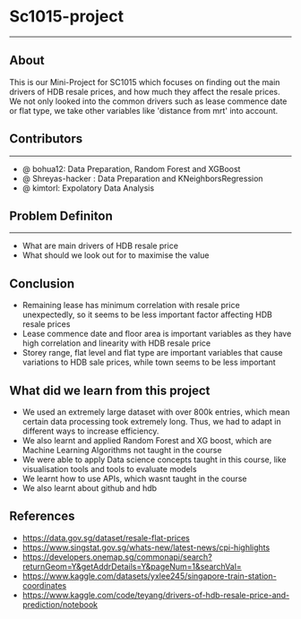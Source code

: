 # Sc1015-project
--------

## About
This is our Mini-Project for SC1015 which focuses on finding out the main drivers of HDB resale prices, and how much they affect the resale prices. We not only looked into the common drivers such as lease commence date or flat type, we take other variables like 'distance from mrt' into account.

## Contributors
--------
 - @ bohua12: Data Preparation, Random Forest and XGBoost
 - @ Shreyas-hacker : Data Preparation and KNeighborsRegression
 - @ kimtorl: Expolatory Data Analysis


## Problem Definiton
--------
 - What are main drivers of HDB resale price
 - What should we look out for to maximise the value

## Conclusion
- Remaining lease has minimum correlation with resale price unexpectedly, so it seems to be less important factor affecting HDB resale prices
- Lease commence date and floor area is important variables as they have high correlation and linearity with HDB resale price
- Storey range, flat level and flat type are important variables that cause variations to HDB sale prices, while town seems to be less important

## What did we learn from this project
- We used an extremely large dataset with over 800k entries, which mean certain data processing took extremely long. Thus, we had to adapt in different ways to increase efficiency.
- We also learnt and applied Random Forest and XG boost, which are Machine Learning Algorithms not taught in the course 
- We were able to apply Data science concepts taught in this course, like visualisation tools and tools to evaluate models
- We learnt how to use APIs, which wasnt taught in the course
- We also learnt about github and hdb 

## References
- https://data.gov.sg/dataset/resale-flat-prices
- https://www.singstat.gov.sg/whats-new/latest-news/cpi-highlights
- https://developers.onemap.sg/commonapi/search?returnGeom=Y&getAddrDetails=Y&pageNum=1&searchVal=
- https://www.kaggle.com/datasets/yxlee245/singapore-train-station-coordinates
- https://www.kaggle.com/code/teyang/drivers-of-hdb-resale-price-and-prediction/notebook
